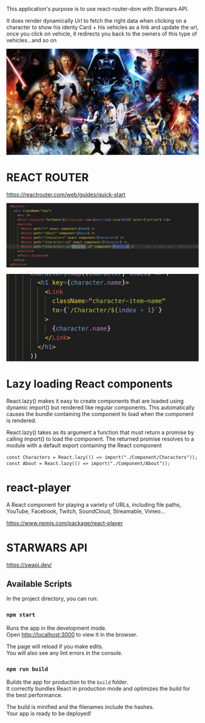 This application's purpose is to use react-router-dom with Starwars API.

It does render dynamically Url to fetch the right data when clicking on a character to show his identy Card + his vehicles as a link and update the url, once you click on vehicle, it redirects you back to the owners of this type of vehicles...and so on

![](/src/starWarsPoster.png)

# REACT ROUTER

https://reactrouter.com/web/guides/quick-start

![](/src/react-router.png)

![](/src/react-router-link.png)


# Lazy loading React components

React.lazy() makes it easy to create components that are loaded using dynamic import() but rendered like regular components. This automatically causes the bundle containing the component to load when the component is rendered.

React.lazy() takes as its argument a function that must return a promise by calling import() to load the component. The returned promise resolves to a module with a default export containing the React component

```
const Characters = React.lazy(() => import("./Component/Characters"));
const About = React.lazy(() => import("./Component/About"));
```

# react-player

A React component for playing a variety of URLs, including file paths, YouTube, Facebook, Twitch, SoundCloud, Streamable, Vimeo...

https://www.npmjs.com/package/react-player

# STARWARS API

https://swapi.dev/

## Available Scripts

In the project directory, you can run:

### `npm start`

Runs the app in the development mode.<br>
Open [http://localhost:3000](http://localhost:3000) to view it in the browser.

The page will reload if you make edits.<br>
You will also see any lint errors in the console.

### `npm run build`

Builds the app for production to the `build` folder.<br>
It correctly bundles React in production mode and optimizes the build for the best performance.

The build is minified and the filenames include the hashes.<br>
Your app is ready to be deployed!
